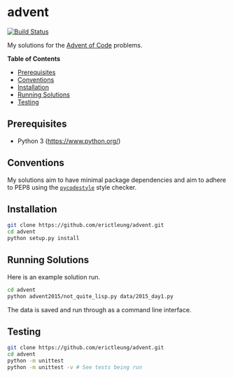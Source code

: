 # advent

[![Build Status](https://travis-ci.org/erictleung/advent.svg?branch=master)](https://travis-ci.org/erictleung/advent)

My solutions for the [Advent of Code](https://adventofcode.com/) problems.

**Table of Contents**

- [Prerequisites](#prerequisites)
- [Conventions](#conventions)
- [Installation](#installation)
- [Running Solutions](#running-solutions)
- [Testing](#testing)

## Prerequisites

- Python 3 (https://www.python.org/)

## Conventions

My solutions aim to have minimal package dependencies and aim to adhere to PEP8
using the [`pycodestyle`](https://github.com/pycqa/pycodestyle) style checker.

## Installation

```bash
git clone https://github.com/erictleung/advent.git
cd advent
python setup.py install
```

## Running Solutions

Here is an example solution run.

```bash
cd advent
python advent2015/not_quite_lisp.py data/2015_day1.py
```

The data is saved and run through as a command line interface.

## Testing

```bash
git clone https://github.com/erictleung/advent.git
cd advent
python -m unittest
python -m unittest -v # See tests being run
```
